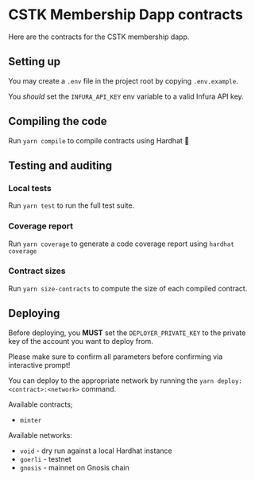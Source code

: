 # CSTK Membership Dapp contracts

Here are the contracts for the CSTK membership dapp.

## Setting up

You may create a `.env` file in the project root by copying `.env.example`.

You *should* set the `INFURA_API_KEY` env variable to a valid Infura API key.

## Compiling the code

Run `yarn compile` to compile contracts using Hardhat 👷

## Testing and auditing

### Local tests

Run `yarn test` to run the full test suite.

### Coverage report

Run `yarn coverage` to generate a code coverage report using `hardhat coverage`

### Contract sizes

Run `yarn size-contracts` to compute the size of each compiled contract.

## Deploying

Before deploying, you **MUST** set the `DEPLOYER_PRIVATE_KEY` to the private key of the account you want to deploy from.

Please make sure to confirm all parameters before confirming via interactive prompt!

You can deploy to the appropriate network by running the `yarn deploy:<contract>:<network>` command.

Available contracts;
- `minter`

Available networks:
- `void` - dry run against a local Hardhat instance
- `goerli` - testnet
- `gnosis` - mainnet on Gnosis chain
